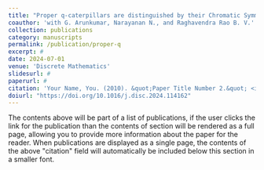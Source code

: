 ```yaml
---
title: "Proper q-caterpillars are distinguished by their Chromatic Symmetric Functions"
coauthor: 'with G. Arunkumar, Narayanan N., and Raghavendra Rao B. V.'
collection: publications
category: manuscripts
permalink: /publication/proper-q
excerpt: #
date: 2024-07-01
venue: 'Discrete Mathematics'
slidesurl: #
paperurl: #
citation: 'Your Name, You. (2010). &quot;Paper Title Number 2.&quot; <i>Journal 1</i>. 1(2).'
doiurl: "https://doi.org/10.1016/j.disc.2024.114162"
---
```


The contents above will be part of a list of publications, if the user clicks the link for the publication than the contents of section will be rendered as a full page, allowing you to provide more information about the paper for the reader. When publications are displayed as a single page, the contents of the above "citation" field will automatically be included below this section in a smaller font.